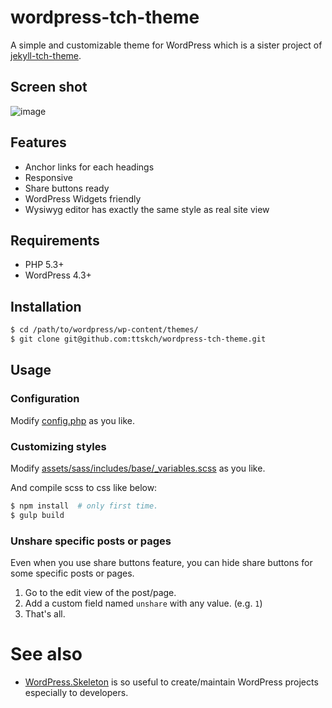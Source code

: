 # wordpress-tch-theme

A simple and customizable theme for WordPress which is a sister project of [jekyll-tch-theme](https://github.com/ttskch/jekyll-tch-theme).

## Screen shot

![image](https://cloud.githubusercontent.com/assets/4360663/15741149/5404c4c0-28f3-11e6-8c74-1503ec1c7c90.png)

## Features

* Anchor links for each headings
* Responsive
* Share buttons ready
* WordPress Widgets friendly
* Wysiwyg editor has exactly the same style as real site view

## Requirements

* PHP 5.3+
* WordPress 4.3+

## Installation

```bash
$ cd /path/to/wordpress/wp-content/themes/
$ git clone git@github.com:ttskch/wordpress-tch-theme.git
```

## Usage

### Configuration

Modify [config.php](config.php) as you like.

### Customizing styles

Modify [assets/sass/includes/base/\_variables.scss](assets/sass/includes/base/_variables.scss) as you like.

And compile scss to css like below:

```bash
$ npm install  # only first time.
$ gulp build
```

### Unshare specific posts or pages

Even when you use share buttons feature, you can hide share buttons for some specific posts or pages.

1. Go to the edit view of the post/page.
1. Add a custom field named `unshare` with any value. (e.g. `1`)
1. That's all.

# See also

* [WordPress.Skeleton](https://github.com/ttskch/wordpress.skeleton) is so useful to create/maintain WordPress projects especially to developers.
